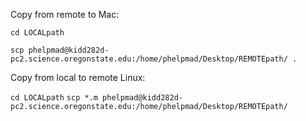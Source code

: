 Copy from remote to Mac:

```cd LOCALpath```

```scp phelpmad@kidd282d-pc2.science.oregonstate.edu:/home/phelpmad/Desktop/REMOTEpath/ .```

Copy from local to remote Linux:

```cd LOCALpath```
```scp *.m phelpmad@kidd282d-pc2.science.oregonstate.edu:/home/phelpmad/Desktop/REMOTEpath/```

